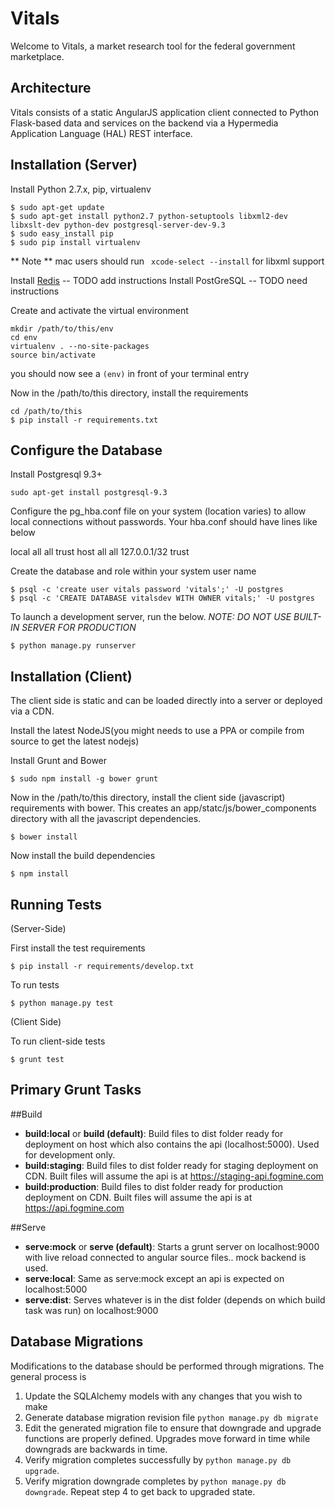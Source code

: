 Vitals
=================
Welcome to Vitals, a market research tool for the federal government marketplace.

Architecture
---------------
Vitals consists of a static AngularJS application client connected to Python Flask-based data and services on the
backend via a Hypermedia Application Language (HAL) REST interface.

Installation (Server)
---------------------
Install Python 2.7.x, pip, virtualenv
```
$ sudo apt-get update
$ sudo apt-get install python2.7 python-setuptools libxml2-dev libxslt-dev python-dev postgresql-server-dev-9.3
$ sudo easy_install pip
$ sudo pip install virtualenv
```
** Note ** mac users should run ``` xcode-select --install``` for libxml support

Install [Redis](http://vvv.tobiassjosten.net/linux/installing-redis-on-ubuntu-with-apt/) -- TODO add instructions
Install PostGreSQL -- TODO need instructions

Create and activate the virtual environment
```
mkdir /path/to/this/env
cd env
virtualenv . --no-site-packages
source bin/activate
```
you should now see a ```(env)``` in front of your terminal entry

Now in the /path/to/this directory, install the requirements
```
cd /path/to/this
$ pip install -r requirements.txt
```

## Configure the Database
Install Postgresql 9.3+

    sudo apt-get install postgresql-9.3

Configure the pg_hba.conf file on your system (location varies) to allow local connections without passwords. Your hba.conf should have lines like below


local all all trust
host all all 127.0.0.1/32 trust

Create the database and role within your system user name

    $ psql -c 'create user vitals password 'vitals';' -U postgres
    $ psql -c 'CREATE DATABASE vitalsdev WITH OWNER vitals;' -U postgres


To launch a development server, run the below. _NOTE: DO NOT USE BUILT-IN SERVER FOR PRODUCTION_
```
$ python manage.py runserver
```

Installation (Client)
---------------------
The client side is static and can be loaded directly into a server or deployed via a CDN.

Install the latest NodeJS(you might needs to use a PPA or compile from source to get the latest nodejs)

Install Grunt and Bower
```
$ sudo npm install -g bower grunt
```

Now in the /path/to/this directory, install the client side (javascript) requirements with bower. This creates an app/statc/js/bower_components directory with all the javascript dependencies.
```
$ bower install
```

Now install the build dependencies
```
$ npm install
```

Running Tests
------------

(Server-Side)

First install the test requirements
```
$ pip install -r requirements/develop.txt
```

To run tests
```
$ python manage.py test
```

(Client Side)

To run client-side tests
```
$ grunt test
```

Primary Grunt Tasks
-------------------
##Build
*  **build:local** or **build (default)**: Build files to dist folder ready for deployment on host which also contains the api (localhost:5000). Used for development only.
*  **build:staging**: Build files to dist folder ready for staging deployment on CDN. Built files will assume the api is at https://staging-api.fogmine.com
*  **build:production**: Build files to dist folder ready for production deployment on CDN. Built files will assume the api is at https://api.fogmine.com

##Serve
*  **serve:mock** or **serve (default)**: Starts a grunt server on localhost:9000 with live reload connected to angular source files.. mock backend is used.
*  **serve:local**: Same as serve:mock except an api is expected on localhost:5000
*  **serve:dist**: Serves whatever is in the dist folder (depends on which build task was run) on localhost:9000

Database Migrations
-------------------
Modifications to the database should be performed through migrations. The general process is

1.  Update the SQLAlchemy models with any changes that you wish to make
2.  Generate database migration revision file ```python manage.py db migrate```
3.  Edit the generated migration file to ensure that downgrade and upgrade functions are properly defined. Upgrades move forward in time while downgrads are backwards in time.
4.  Verify migration completes successfully by ```python manage.py db upgrade```.
5.  Verify migration downgrade completes by ```python manage.py db downgrade```. Repeat step 4 to get back to upgraded state.
